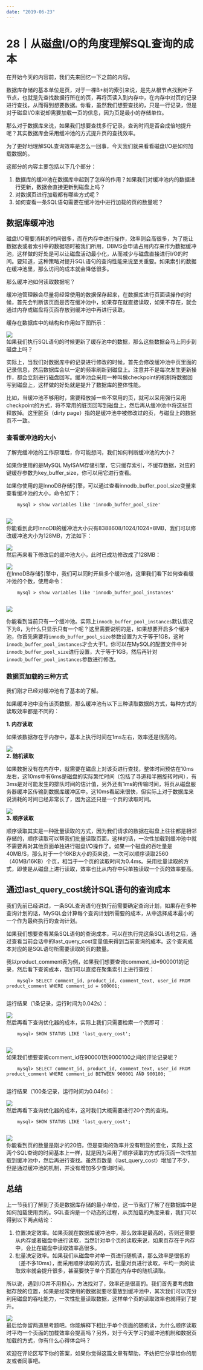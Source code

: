 ```yaml
---
date: "2019-06-23"
---  
```

      
# 28丨从磁盘I/O的角度理解SQL查询的成本
在开始今天的内容前，我们先来回忆一下之前的内容。

数据库存储的基本单位是页，对于一棵B+树的索引来说，是先从根节点找到叶子节点，也就是先查找数据行所在的页，再将页读入到内存中，在内存中对页的记录进行查找，从而得到想要数据。你看，虽然我们想要查找的，只是一行记录，但是对于磁盘I/O来说却需要加载一页的信息，因为页是最小的存储单位。

那么对于数据库来说，如果我们想要查找多行记录，查询时间是否会成倍地提升呢？其实数据库会采用缓冲池的方式提升页的查找效率。

为了更好地理解SQL查询效率是怎么一回事，今天我们就来看看磁盘I/O是如何加载数据的。

这部分的内容主要包括以下几个部分：

1.  数据库的缓冲池在数据库中起到了怎样的作用？如果我们对缓冲池内的数据进行更新，数据会直接更新到磁盘上吗？
2.  对数据页进行加载都有哪些方式呢？
3.  如何查看一条SQL语句需要在缓冲池中进行加载的页的数量呢？

## 数据库缓冲池

磁盘I/O需要消耗的时间很多，而在内存中进行操作，效率则会高很多，为了能让数据表或者索引中的数据随时被我们所用，DBMS会申请占用内存来作为数据缓冲池，这样做的好处是可以让磁盘活动最小化，从而减少与磁盘直接进行I/O的时间。要知道，这种策略对提升SQL语句的查询性能来说至关重要。如果索引的数据在缓冲池里，那么访问的成本就会降低很多。

<!-- [[[read_end]]] -->

那么缓冲池如何读取数据呢？

缓冲池管理器会尽量将经常使用的数据保存起来，在数据库进行页面读操作的时候，首先会判断该页面是否在缓冲池中，如果存在就直接读取，如果不存在，就会通过内存或磁盘将页面存放到缓冲池中再进行读取。

缓存在数据库中的结构和作用如下图所示：

![](./httpsstatic001geekbangorgresourceimage059b05e1692282d25768c87bbc31a1479b9b.png)  
如果我们执行SQL语句的时候更新了缓存池中的数据，那么这些数据会马上同步到磁盘上吗？

实际上，当我们对数据库中的记录进行修改的时候，首先会修改缓冲池中页里面的记录信息，然后数据库会以一定的频率刷新到磁盘上。注意并不是每次发生更新操作，都会立刻进行磁盘回写。缓冲池会采用一种叫做checkpoint的机制将数据回写到磁盘上，这样做的好处就是提升了数据库的整体性能。

比如，当缓冲池不够用时，需要释放掉一些不常用的页，就可以采用强行采用checkpoint的方式，将不常用的脏页回写到磁盘上，然后再从缓冲池中将这些页释放掉。这里脏页（dirty page）指的是缓冲池中被修改过的页，与磁盘上的数据页不一致。

### 查看缓冲池的大小

了解完缓冲池的工作原理后，你可能想问，我们如何判断缓冲池的大小？

如果你使用的是MySQL MyISAM存储引擎，它只缓存索引，不缓存数据，对应的键缓存参数为key\_buffer\_size，你可以用它进行查看。

如果你使用的是InnoDB存储引擎，可以通过查看innodb\_buffer\_pool\_size变量来查看缓冲池的大小，命令如下：

```
    mysql > show variables like 'innodb_buffer_pool_size'
    

```

![](./httpsstatic001geekbangorgresourceimage931693b1b8acaf39f46245c6b751200e8316.png)  
你能看到此时InnoDB的缓冲池大小只有8388608/1024/1024=8MB，我们可以修改缓冲池大小为128MB，方法如下：

![](./httpsstatic001geekbangorgresourceimage787078fd83a2ff4f0a10ed20ec147ffbac70.png)  
然后再来看下修改后的缓冲池大小，此时已成功修改成了128MB：

![](./httpsstatic001geekbangorgresourceimagea3cca364961bda6d5c4742460620053ec1cc.png)  
在InnoDB存储引擎中，我们可以同时开启多个缓冲池，这里我们看下如何查看缓冲池的个数，使用命令：

```
    mysql > show variables like 'innodb_buffer_pool_instances'
    

```

![](./httpsstatic001geekbangorgresourceimaged127d1f7896087c58bfef202f9a21e96ed27.png)

你能看到当前只有一个缓冲池。实际上`innodb_buffer_pool_instances`默认情况下为8，为什么只显示只有一个呢？这里需要说明的是，如果想要开启多个缓冲池，你首先需要将`innodb_buffer_pool_size`参数设置为大于等于1GB，这时`innodb_buffer_pool_instances`才会大于1。你可以在MySQL的配置文件中对`innodb_buffer_pool_size`进行设置，大于等于1GB，然后再针对`innodb_buffer_pool_instances`参数进行修改。

### 数据页加载的三种方式

我们刚才已经对缓冲池有了基本的了解。

如果缓冲池中没有该页数据，那么缓冲池有以下三种读取数据的方式，每种方式的读取效率都是不同的：

**1\. 内存读取**

如果该数据存在于内存中，基本上执行时间在1ms左右，效率还是很高的。

![](./httpsstatic001geekbangorgresourceimagea54fa5d16af8d34ebdcfe327ef7b4841ad4f.png)  
**2\. 随机读取**

如果数据没有在内存中，就需要在磁盘上对该页进行查找，整体时间预估在10ms左右，这10ms中有6ms是磁盘的实际繁忙时间（包括了寻道和半圈旋转时间），有3ms是对可能发生的排队时间的估计值，另外还有1ms的传输时间，将页从磁盘服务器缓冲区传输到数据库缓冲区中。这10ms看起来很快，但实际上对于数据库来说消耗的时间已经非常长了，因为这还只是一个页的读取时间。

![](./httpsstatic001geekbangorgresourceimage504950fb2657341103548a76fce6f7769149.png)  
**3\. 顺序读取**

顺序读取其实是一种批量读取的方式，因为我们请求的数据在磁盘上往往都是相邻存储的，顺序读取可以帮我们批量读取页面，这样的话，一次性加载到缓冲池中就不需要再对其他页面单独进行磁盘I/O操作了。如果一个磁盘的吞吐量是40MB/S，那么对于一个16KB大小的页来说，一次可以顺序读取2560（40MB/16KB）个页，相当于一个页的读取时间为0.4ms。采用批量读取的方式，即使是从磁盘上进行读取，效率也比从内存中只单独读取一个页的效率要高。

## 通过last\_query\_cost统计SQL语句的查询成本

我们先前已经讲过，一条SQL查询语句在执行前需要确定查询计划，如果存在多种查询计划的话，MySQL会计算每个查询计划所需要的成本，从中选择成本最小的一个作为最终执行的查询计划。

如果我们想要查看某条SQL语句的查询成本，可以在执行完这条SQL语句之后，通过查看当前会话中的last\_query\_cost变量值来得到当前查询的成本。这个查询成本对应的是SQL语句所需要读取的页的数量。

我以product\_comment表为例，如果我们想要查询comment\_id=900001的记录，然后看下查询成本，我们可以直接在聚集索引上进行查找：

```
    mysql> SELECT comment_id, product_id, comment_text, user_id FROM product_comment WHERE comment_id = 900001;
    

```

运行结果（1条记录，运行时间为0.042s）：

![](./httpsstatic001geekbangorgresourceimagedafdda50c6f039b431fbab963be16f16b5fd.png)  
然后再看下查询优化器的成本，实际上我们只需要检索一个页即可：

```
    mysql> SHOW STATUS LIKE 'last_query_cost';
    

```

![](./httpsstatic001geekbangorgresourceimagecd43cde712f5d9fc42f31310511677811543.png)  
如果我们想要查询comment\_id在900001到9000100之间的评论记录呢？

```
    mysql> SELECT comment_id, product_id, comment_text, user_id FROM product_comment WHERE comment_id BETWEEN 900001 AND 900100;
    

```

运行结果（100条记录，运行时间为0.046s）：

![](./httpsstatic001geekbangorgresourceimagebea0be4d6cd476fd0c9898df5f785aa0c0a0.png)  
然后再看下查询优化器的成本，这时我们大概需要进行20个页的查询。

```
    mysql> SHOW STATUS LIKE 'last_query_cost';
    

```

![](./httpsstatic001geekbangorgresourceimage62fe628138aa22d3244f8d08dc701a1f61fe.png)  
你能看到页的数量是刚才的20倍，但是查询的效率并没有明显的变化，实际上这两个SQL查询的时间基本上一样，就是因为采用了顺序读取的方式将页面一次性加载到缓冲池中，然后再进行查找。虽然页数量（last\_query\_cost）增加了不少，但是通过缓冲池的机制，并没有增加多少查询时间。

## 总结

上一节我们了解到了页是数据库存储的最小单位，这一节我们了解了在数据库中是如何加载使用页的。SQL查询是一个动态的过程，从页加载的角度来看，我们可以得到以下两点结论：

1.  位置决定效率。如果页就在数据库缓冲池中，那么效率是最高的，否则还需要从内存或者磁盘中进行读取，当然针对单个页的读取来说，如果页存在于内存中，会比在磁盘中读取效率高很多。
2.  批量决定效率。如果我们从磁盘中对单一页进行随机读，那么效率是很低的（差不多10ms），而采用顺序读取的方式，批量对页进行读取，平均一页的读取效率就会提升很多，甚至要快于单个页面在内存中的随机读取。

所以说，遇到I/O并不用担心，方法找对了，效率还是很高的。我们首先要考虑数据存放的位置，如果是经常使用的数据就要尽量放到缓冲池中，其次我们可以充分利用磁盘的吞吐能力，一次性批量读取数据，这样单个页的读取效率也就得到了提升。

![](./httpsstatic001geekbangorgresourceimagef277f254372aac175d6ac571ebe9ec024777.jpg)  
最后给你留两道思考题吧。你能解释下相比于单个页面的随机读，为什么顺序读取时平均一个页面的加载效率会提高吗？另外，对于今天学习的缓冲池机制和数据页加载的方式，你有什么心得体会吗？

欢迎在评论区写下你的答案，如果你觉得这篇文章有帮助，不妨把它分享给你的朋友或者同事吧。